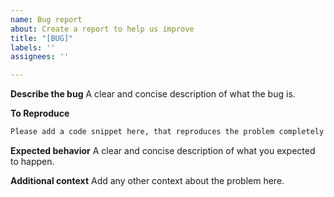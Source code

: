 ```yaml
---
name: Bug report
about: Create a report to help us improve
title: "[BUG]"
labels: ''
assignees: ''

---
```


**Describe the bug**
A clear and concise description of what the bug is.

**To Reproduce**
```python
Please add a code snippet here, that reproduces the problem completely
```

**Expected behavior**
A clear and concise description of what you expected to happen.

**Additional context**
Add any other context about the problem here.

